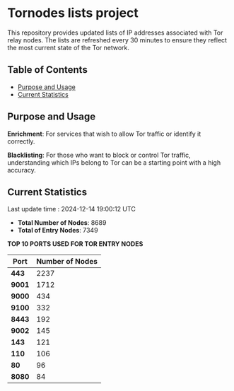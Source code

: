 # Tornodes lists project

This repository provides updated lists of IP addresses associated with Tor relay nodes. The lists are refreshed every 30 minutes to ensure they reflect the most current state of the Tor network.

## Table of Contents

- [Purpose and Usage](#purpose-and-usage)
- [Current Statistics](#current-statistics)


## Purpose and Usage

**Enrichment**: For services that wish to allow Tor traffic or identify it correctly.

**Blacklisting**: For those who want to block or control Tor traffic, understanding which IPs belong to Tor can be a starting point with a high accuracy.

## Current Statistics

Last update time : 2024-12-14 19:00:12 UTC

- **Total Number of Nodes**: 8689
- **Total of Entry Nodes**: 7349

**TOP 10 PORTS USED FOR TOR ENTRY NODES**

| **Port** | **Number of Nodes** |
|------|-----------------|
| **443**   | 2237  |
| **9001**   | 1712  |
| **9000**   | 434  |
| **9100**   | 332  |
| **8443**   | 192  |
| **9002**   | 145  |
| **143**   | 121  |
| **110**   | 106  |
| **80**   | 96  |
| **8080**   | 84  |

